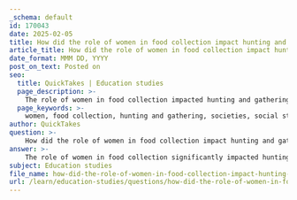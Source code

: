 ```yaml
---
_schema: default
id: 170043
date: 2025-02-05
title: How did the role of women in food collection impact hunting and gathering societies?
article_title: How did the role of women in food collection impact hunting and gathering societies?
date_format: MMM DD, YYYY
post_on_text: Posted on
seo:
  title: QuickTakes | Education studies
  page_description: >-
    The role of women in food collection impacted hunting and gathering societies by shaping social structures, ensuring food security, promoting nutritional diversity, fostering sustainability through environmental knowledge, and influencing community dynamics.
  page_keywords: >-
    women, food collection, hunting and gathering, societies, social structures, dietary practices, sustainability, gender roles, nutritional diversity, environmental knowledge, community dynamics, foraging, equality, caregiving
author: QuickTakes
question: >-
    How did the role of women in food collection impact hunting and gathering societies?
answer: >-
    The role of women in food collection significantly impacted hunting and gathering societies in various ways, shaping their social structures, dietary practices, and overall sustainability.\n\n1. **Contribution to Food Production**: Women were crucial in the food collection process, often gathering plant-based foods, which constituted a substantial portion of the diet—estimated to be around 70-80%. This reliance on gathered foods indicates that women played a vital role in ensuring food security for their communities. Their knowledge of local flora and seasonal patterns allowed them to effectively forage for edible plants, nuts, and fruits, which complemented the protein obtained from hunting.\n\n2. **Social Status and Gender Roles**: The significant contributions of women to food production likely afforded them a status that was equal to or even higher than that of men in these societies. Unlike later agricultural societies, where gender roles became more rigid and often patriarchal, hunting and gathering societies tended to have more egalitarian structures. Decisions regarding resource use and community welfare were often made collectively, reflecting the importance of both genders in survival.\n\n3. **Nutritional Diversity**: The diverse diet resulting from women's gathering activities contributed to the overall health and well-being of the community. A varied diet is essential for nutritional balance, and the ability to gather a wide range of plant foods helped mitigate the risks associated with relying solely on hunting, which could be unpredictable.\n\n4. **Sustainability and Environmental Knowledge**: Women’s roles in gathering also fostered a deep understanding of the local environment and its resources. This knowledge was crucial for the sustainable management of food resources, as it allowed communities to adapt to seasonal changes and ensure that they did not over-exploit their surroundings. Their expertise in foraging contributed to the long-term sustainability of their societies, as they were able to maintain a balance with the ecosystem.\n\n5. **Childcare and Community Dynamics**: The dual role of women as caregivers and food gatherers also influenced social dynamics. While women were engaged in gathering, they often had to balance childcare responsibilities, which could lead to cooperative child-rearing practices within the community. This cooperation further strengthened social bonds and collective survival strategies.\n\nIn summary, the role of women in food collection was integral to the functioning and sustainability of hunting and gathering societies. Their contributions not only ensured food security but also shaped social structures, nutritional practices, and environmental stewardship, highlighting the importance of gender roles in these early human communities.
subject: Education studies
file_name: how-did-the-role-of-women-in-food-collection-impact-hunting-and-gathering-societies.md
url: /learn/education-studies/questions/how-did-the-role-of-women-in-food-collection-impact-hunting-and-gathering-societies
---
```


&nbsp;